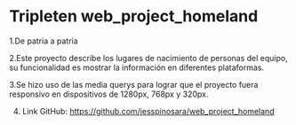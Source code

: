 # Tripleten web_project_homeland

1.De patria a patria

2.Este proyecto describe los lugares de nacimiento de personas del equipo, su funcionalidad es mostrar la información en diferentes plataformas.

3.Se hizo uso de las media querys para lograr que el proyecto fuera responsivo en dispositivos de 1280px, 768px y 320px.

4. Link GitHub: https://github.com/jesspinosara/web_project_homeland
